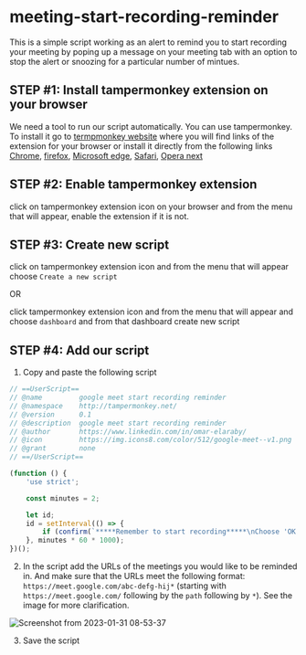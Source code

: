 # meeting-start-recording-reminder
This is a simple script working as an alert to remind you to start recording your meeting by poping up a message on your meeting tab with an option to stop the alert or snoozing for a particular number of mintues.

## STEP #1: Install tampermonkey extension on your browser
We need a tool to run our script automatically. You can use tampermonkey. To install it go to [termpmonkey website](https://www.tampermonkey.net/index.php?browser=chrome) where you will find links of the extension for your browser or install it directly from the following links
[Chrome](https://chrome.google.com/webstore/detail/tampermonkey/dhdgffkkebhmkfjojejmpbldmpobfkfo), 
[firefox](https://addons.mozilla.org/en-US/firefox/addon/tampermonkey/),
[Microsoft edge](https://microsoftedge.microsoft.com/addons/detail/tampermonkey/iikmkjmpaadaobahmlepeloendndfphd),
[Safari](https://apps.apple.com/us/app/tampermonkey/id1482490089),
[Opera next](https://addons.opera.com/en/extensions/details/tampermonkey-beta/)

## STEP #2: Enable tampermonkey extension
click on tampermonkey extension icon on your browser and from the menu that will appear, enable the extension if it is not.

## STEP #3: Create new script
click on tampermonkey extension icon and from the menu that will appear choose `Create a new script`

OR

click tampermonkey extension icon and from the menu that will appear and choose `dashboard` and from that dashboard create new script

## STEP #4: Add our script
1. Copy and paste the following script
```javascript
// ==UserScript==
// @name         google meet start recording reminder
// @namespace    http://tampermonkey.net/
// @version      0.1
// @description  google meet start recording reminder
// @author       https://www.linkedin.com/in/omar-elaraby/
// @icon         https://img.icons8.com/color/512/google-meet--v1.png
// @grant        none
// ==/UserScript==

(function () {
    'use strict';

    const minutes = 2;

    let id;
    id = setInterval(() => {
        if (confirm(`*****Remember to start recording*****\nChoose 'OK' to stop this reminder.\nChoose 'Cancel' to remind you again after ${minutes} minutes.`)) clearInterval(id);
    }, minutes * 60 * 1000);
})();
```
2. In the script add the URLs of the meetings you would like to be reminded in. And make sure that the URLs meet the following format:  `https://meet.google.com/abc-defg-hij*` (starting with `https://meet.google.com/` following by the `path` following by `*`). See the image for more clarification.

![Screenshot from 2023-01-31 08-53-37](https://user-images.githubusercontent.com/47684373/215689037-cf71cf31-5a69-4022-84b7-ea3de7af46b8.png)

3. Save the script
